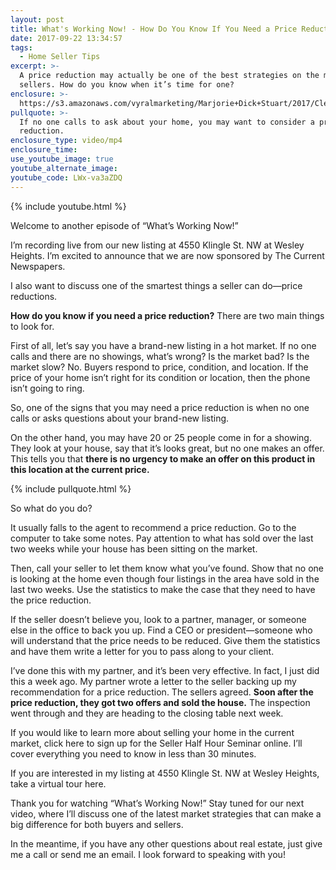 ```yaml
---
layout: post
title: What's Working Now! - How Do You Know If You Need a Price Reduction?
date: 2017-09-22 13:34:57
tags:
  - Home Seller Tips
excerpt: >-
  A price reduction may actually be one of the best strategies on the market for
  sellers. How do you know when it’s time for one?
enclosure: >-
  https://s3.amazonaws.com/vyralmarketing/Marjorie+Dick+Stuart/2017/Cleveland+Park+Real+Estate-+Price+Reductions.mp4
pullquote: >-
  If no one calls to ask about your home, you may want to consider a price
  reduction.
enclosure_type: video/mp4
enclosure_time:
use_youtube_image: true
youtube_alternate_image:
youtube_code: LWx-va3aZDQ
---
```



{% include youtube.html %}

Welcome to another episode of “What’s Working Now!”&nbsp;

I’m recording live from our new listing at 4550 Klingle St. NW at Wesley Heights. I’m excited to announce that we are now sponsored by The Current Newspapers.&nbsp;

I also want to discuss one of the smartest things a seller can do—price reductions. &nbsp;

**How do you know if you need a price reduction?** There are two main things to look for.&nbsp;

First of all, let’s say you have a brand-new listing in a hot market. If no one calls and there are no showings, what’s wrong? Is the market bad? Is the market slow? No. Buyers respond to price, condition, and location. If the price of your home isn’t right for its condition or location, then the phone isn’t going to ring.&nbsp;

So, one of the signs that you may need a price reduction is when no one calls or asks questions about your brand-new listing.&nbsp;

On the other hand, you may have 20 or 25 people come in for a showing. They look at your house, say that it’s looks great, but no one makes an offer. This tells you that **there is no urgency to make an offer on this product in this location at the current price.**&nbsp;

{% include pullquote.html %}

So what do you do? &nbsp;

It usually falls to the agent to recommend a price reduction. Go to the computer to take some notes. Pay attention to what has sold over the last two weeks while your house has been sitting on the market.&nbsp;

Then, call your seller to let them know what you’ve found. Show that no one is looking at the home even though four listings in the area have sold in the last two weeks. Use the statistics to make the case that they need to have the price reduction.&nbsp;

If the seller doesn’t believe you, look to a partner, manager, or someone else in the office to back you up. Find a CEO or president—someone who will understand that the price needs to be reduced. Give them the statistics and have them write a letter for you to pass along to your client.&nbsp;

I’ve done this with my partner, and it’s been very effective. In fact, I just did this a week ago. My partner wrote a letter to the seller backing up my recommendation for a price reduction. The sellers agreed. **Soon after the price reduction, they got two offers and sold the house.** The inspection went through and they are heading to the closing table next week.&nbsp;

If you would like to learn more about selling your home in the current market, click here to sign up for the Seller Half Hour Seminar online. I’ll cover everything you need to know in less than 30 minutes.&nbsp;

If you are interested in my listing at 4550 Klingle St. NW at Wesley Heights, take a virtual tour here.&nbsp;

Thank you for watching “What’s Working Now!” Stay tuned for our next video, where I’ll discuss one of the latest market strategies that can make a big difference for both buyers and sellers.&nbsp;

In the meantime, if you have any other questions about real estate, just give me a call or send me an email. I look forward to speaking with you!